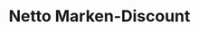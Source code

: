 ---
title: "Netto Marken-Discount"
url: /dortmund/netto-marken-discount-faerberstrasse/
shop: Supermarkt
---